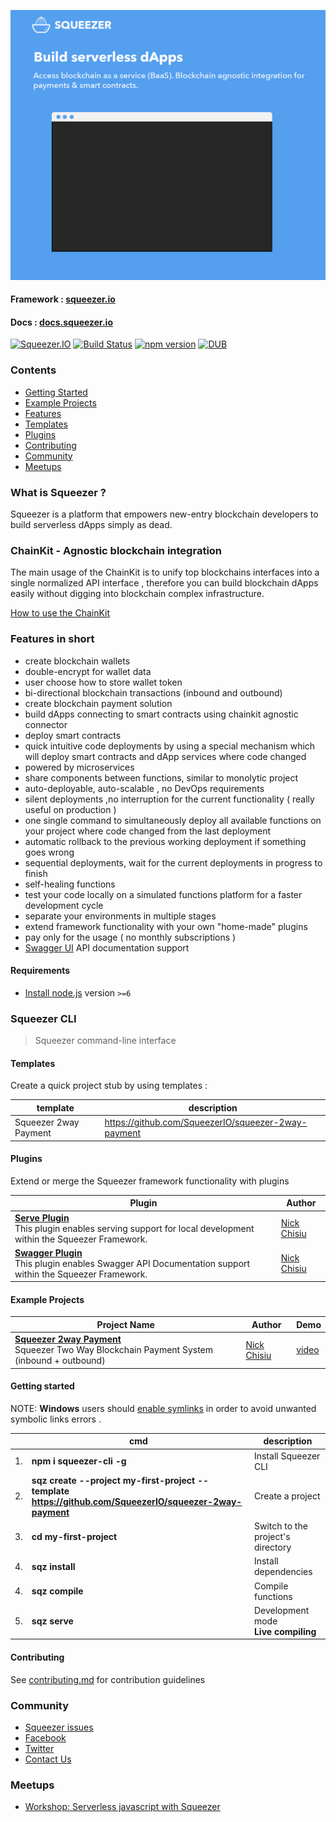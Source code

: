 <a href="https://squeezer.io" target="_blank"><img width="700" height="auto" src="./readme-introduction.gif"></a>

#### Framework : [squeezer.io](https://squeezer.io)
#### Docs : [docs.squeezer.io](https://docs.squeezer.io/)

[![Squeezer.IO](https://cdn.rawgit.com/SqueezerIO/squeezer/9a010c35/docs/gitbook/images/badge.svg)](https://Squeezer.IO)
[![Build Status](https://travis-ci.org/SqueezerIO/squeezer.svg?branch=master)](https://travis-ci.org/SqueezerIO/squeezer)
[![npm version](https://badge.fury.io/js/squeezer-cli.svg)](https://badge.fury.io/js/squeezer-cli)
[![DUB](https://img.shields.io/dub/l/vibe-d.svg)]()

### Contents

* [Getting Started](#getting-started)
* [Example Projects](#example-projects)
* [Features](#features)
* [Templates](#templates)
* [Plugins](#plugins)
* [Contributing](#contributing)
* [Community](#community)
* [Meetups](#meetups)

### What is Squeezer ?

Squeezer is a platform that empowers new-entry blockchain developers to build serverless dApps simply as dead.

### ChainKit - Agnostic blockchain integration

The main usage of the ChainKit is to unify top blockchains interfaces into a single normalized API interface , therefore you can build blockchain dApps easily without digging into blockchain complex infrastructure.

[How to use the ChainKit](https://github.com/SqueezerIO/squeezer-chainkit)
### <a name="features"></a>Features in short

- create blockchain wallets
- double-encrypt for wallet data
- user choose how to store wallet token
- bi-directional blockchain transactions (inbound and outbound)
- create blockchain payment solution
- build dApps connecting to smart contracts using chainkit agnostic connector
- deploy smart contracts
- quick intuitive code deployments by using a special mechanism which will deploy smart contracts and dApp services where code changed
- powered by microservices
- share components between functions, similar to monolytic project
- auto-deployable, auto-scalable , no DevOps requirements
- silent deployments ,no interruption for the current functionality ( really useful on production )
- one single command to simultaneously deploy all available functions on your project
where code changed from the last deployment
- automatic rollback to the previous working deployment if something goes wrong
- sequential deployments, wait for the current deployments in progress to finish
- self-healing functions
- test your code locally on a simulated functions platform for a faster development cycle
- separate your environments in multiple stages
- extend framework functionality with your own "home-made" plugins
- pay only for the usage ( no monthly subscriptions )
- [Swagger UI](http://swagger.io/) API documentation support

#### Requirements

- [Install node.js](http://nodejs.org/) version `>=6`

### Squeezer CLI

> Squeezer command-line interface

#### <a name="templates"></a>Templates

Create a quick project stub by using templates :

| template | description |
|-----|--------------|
|Squeezer 2way Payment | https://github.com/SqueezerIO/squeezer-2way-payment |

#### <a name="plugins"></a>Plugins

Extend or merge the Squeezer framework functionality with plugins

| Plugin | Author |
|-----|--------------|
|**[Serve Plugin](https://github.com/SqueezerIO/squeezer-serve)** <br/> This plugin enables serving support for local development within the Squeezer Framework. | [Nick Chisiu](https://github.com/nickchisiu) |
|**[Swagger Plugin](https://github.com/SqueezerIO/squeezer-swagger)** <br/> This plugin enables Swagger API Documentation support within the Squeezer Framework. | [Nick Chisiu](https://github.com/nickchisiu) |

#### <a name="example-projects"></a>Example Projects

| Project Name | Author | Demo |
|-------------|------|---------|
| **[Squeezer 2way Payment](https://github.com/SqueezerIO/squeezer-2way-payment)** <br/>  Squeezer Two Way Blockchain Payment System (inbound + outbound) | [Nick Chisiu](https://github.com/nickchisiu) | [video](https://example.org) |


#### <a name="getting-started"></a>Getting started

NOTE: **Windows** users should [enable symlinks](http://answers.perforce.com/articles/KB/3472/?q=enabling&l=en_US&fs=Search&pn=1) in order to avoid unwanted symbolic links errors .


|    | cmd | description  |
|----|-----|--------------|
| 1. | **npm i squeezer-cli -g**  |  Install Squeezer CLI |
| 2. | **sqz create --project my-first-project --template https://github.com/SqueezerIO/squeezer-2way-payment**  |  Create a project |
| 3. | **cd my-first-project**  |  Switch to the project's directory |
| 4. | **sqz install**  |  Install dependencies |
| 4. | **sqz compile**  |  Compile functions |
| 5. | **sqz serve**  |  Development mode<br>**Live compiling** |


#### <a name="contributing"></a>Contributing

See [contributing.md](CONTRIBUTING.md) for contribution guidelines

### <a name="community"></a>Community

* [Squeezer issues](https://github.com/SqueezerIO/squeezer/issues)
* [Facebook](https://www.facebook.com/Squeezer.IO/)
* [Twitter](https://twitter.com/SqueezerIO)
* [Contact Us](mailto:nick@squeezer.io)

### <a name="meetups"></a>Meetups

* [Workshop: Serverless javascript with Squeezer](https://www.meetup.com/Cluj-Javascripters/events/243915438/?)
